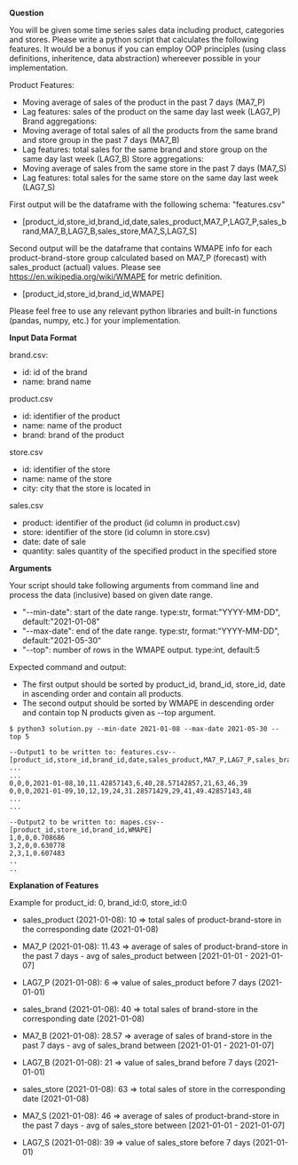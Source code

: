 **Question**

You will be given some time series sales data including product, categories and stores. Please write a python script that calculates the following features. It would be a bonus if you can employ OOP principles (using class definitions, inheritence, data abstraction) whereever possible in your implementation.

Product Features:
- Moving average of sales of the product in the past 7 days (MA7_P)
- Lag features: sales of the product on the same day last week (LAG7_P)
Brand aggregations:
- Moving average of total sales of all the products from the same brand and store group in the past 7 days (MA7_B)
- Lag features: total sales for the same brand and store group on the same day last week  (LAG7_B)
Store aggregations:
- Moving average of sales from the same store in the past 7 days (MA7_S)
- Lag features: total sales for the same store on the same day last week  (LAG7_S)


First output will be the dataframe with the following schema: 
"features.csv"
- [product_id,store_id,brand_id,date,sales_product,MA7_P,LAG7_P,sales_brand,MA7_B,LAG7_B,sales_store,MA7_S,LAG7_S]

Second output will be the dataframe that contains WMAPE info for each product-brand-store group calculated based on MA7_P (forecast) with sales_product (actual) values. Please see  https://en.wikipedia.org/wiki/WMAPE for metric definition.
- [product_id,store_id,brand_id,WMAPE]

Please feel free to use any relevant python libraries and built-in functions (pandas, numpy, etc.) for your implementation.


**Input Data Format**

brand.csv: 
- id: id of the brand
- name: brand name

product.csv
- id: identifier of the product
- name: name of the product
- brand: brand of the product

store.csv
- id: identifier of the store
- name: name of the store
- city: city that the store is located in

sales.csv
- product: identifier of the product (id column in product.csv)
- store: identifier of the store (id column in store.csv)
- date: date of sale
- quantity: sales quantity of the specified product in the specified store

**Arguments**

Your script should take following arguments from command line and process the data (inclusive) based on given date range.
- "--min-date": start of the date range. type:str, format:"YYYY-MM-DD", default:"2021-01-08"
- "--max-date": end of the date range. type:str, format:"YYYY-MM-DD", default:"2021-05-30"
- "--top": number of rows in the WMAPE output. type:int, default:5

Expected command and output:
- The first output should be sorted by product_id, brand_id, store_id, date in ascending order and contain all products.
- The second output should be sorted by WMAPE in descending order and contain top N products given as --top argument.

```
$ python3 solution.py --min-date 2021-01-08 --max-date 2021-05-30 --top 5

--Output1 to be written to: features.csv--
[product_id,store_id,brand_id,date,sales_product,MA7_P,LAG7_P,sales_brand,MA7_B,LAG7_B,sales_store,MA7_S,LAG7_S]
...
...
0,0,0,2021-01-08,10,11.42857143,6,40,28.57142857,21,63,46,39
0,0,0,2021-01-09,10,12,19,24,31.28571429,29,41,49.42857143,48
...
...

--Output2 to be written to: mapes.csv--
[product_id,store_id,brand_id,WMAPE]
1,0,0,0.708686
3,2,0,0.630778
2,3,1,0.607483
..
..
```

**Explanation of Features**

Example for product_id: 0, brand_id:0, store_id:0
- sales_product (2021-01-08): 10 => total sales of product-brand-store in the corresponding date (2021-01-08)
- MA7_P (2021-01-08): 11.43 => average of sales of product-brand-store in the past 7 days - avg of sales_product between [2021-01-01 - 2021-01-07]
- LAG7_P (2021-01-08): 6 => value of sales_product before 7 days (2021-01-01)

- sales_brand (2021-01-08): 40 => total sales of brand-store in the corresponding date (2021-01-08)
- MA7_B (2021-01-08): 28.57 => average of sales of brand-store in the past 7 days - avg of sales_brand between [2021-01-01 - 2021-01-07]
- LAG7_B (2021-01-08): 21 => value of sales_brand before 7 days (2021-01-01)

- sales_store (2021-01-08): 63 => total sales of store in the corresponding date (2021-01-08)
- MA7_S (2021-01-08): 46 => average of sales of product-brand-store in the past 7 days - avg of sales_store between [2021-01-01 - 2021-01-07]
- LAG7_S (2021-01-08): 39 => value of sales_store before 7 days (2021-01-01)

